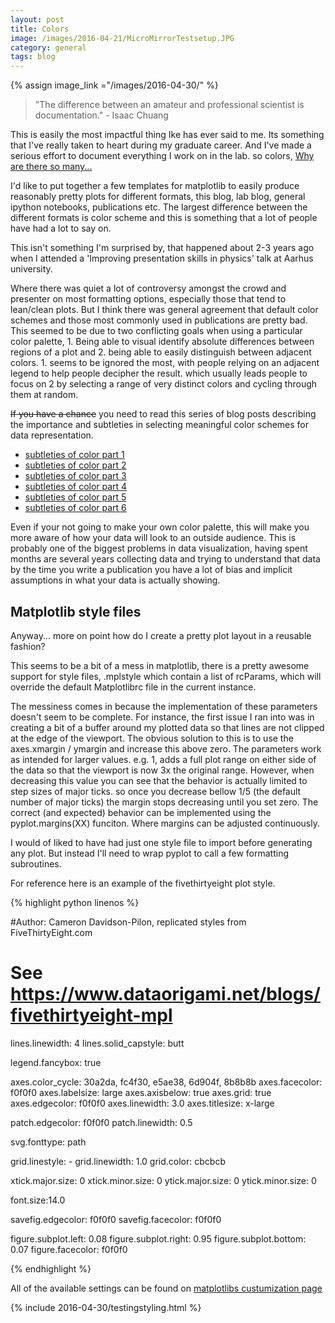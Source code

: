 ```yaml
---
layout: post
title: Colors
image: /images/2016-04-21/MicroMirrorTestsetup.JPG
category: general
tags: blog
---
```

{% assign image_link ="/images/2016-04-30/" %}


>"The difference between an amateur and professional scientist is documentation." - Isaac Chuang

This is easily the most impactful thing Ike has ever said to me. Its something that I've really taken to heart during my graduate career. And I've made a serious effort to document everything I work on in the lab. so colors, <a href="https://blog.xkcd.com/2010/05/03/color-survey-results/">Why are there so many... </a>

I'd like to put together a few templates for matplotlib to easily produce reasonably pretty plots for different formats, this blog, lab blog, general ipython notebooks, publications etc. The largest difference between the different formats is color scheme and this is something that a lot of people have had a lot to say on. 

This isn't something I'm surprised by, that happened about 2-3 years ago when I attended a 'Improving presentation skills in physics' talk at Aarhus university. 

Where there was quiet a lot of controversy amongst the crowd and presenter on most formatting options, especially those that tend to lean/clean plots. But I think there was general agreement that default color schemes and those most commonly used in publications are pretty bad. This seemed to be due to two conflicting goals when using a particular color palette, 1. Being able to visual identify absolute differences between regions of a plot and 2. being able to easily distinguish between adjacent colors. 1. seems to be ignored the most, with people relying on an adjacent legend to help people decipher the result. which usually leads people to focus on 2 by selecting a range of very distinct colors and cycling through them at random.

<span><s>If you have a chance</s> you need to read this series of blog posts describing the importance and subtleties in selecting meaningful color schemes for data representation. </span>

+ <a href="http://earthobservatory.nasa.gov/blogs/elegantfigures/2013/08/05/subtleties-of-color-part-1-of-6/"> subtleties of color part 1</a>
+ <a href="http://earthobservatory.nasa.gov/blogs/elegantfigures/2013/08/06/subtleties-of-color-part-2-of-6/"> subtleties of color part 2</a>
+ <a href="http://earthobservatory.nasa.gov/blogs/elegantfigures/2013/08/12/subtleties-of-color-part-3-of-6/"> subtleties of color part 3</a>
+ <a href="http://earthobservatory.nasa.gov/blogs/elegantfigures/2013/08/19/subtleties-of-color-connecting-color-to-meaning/"> subtleties of color part 4</a>
+ <a href="http://earthobservatory.nasa.gov/blogs/elegantfigures/2013/08/28/subtleties-of-color-part-5-of-6/"> subtleties of color part 5</a>
+ <a href="http://earthobservatory.nasa.gov/blogs/elegantfigures/2013/09/10/subtleties-of-color-part-6-of-6/"> subtleties of color part 6</a>


Even if your not going to make your own color palette, this will make you more aware of how your data will look to an outside audience. This is probably one of the biggest problems in data visualization, having spent months are several years collecting data and trying to understand that data by the time you write a publication you have a lot of bias and implicit assumptions in what your data is actually showing. 




<h2> Matplotlib style files </h2>

Anyway... more on point how do I create a pretty plot layout in a reusable fashion?

This seems to be a bit of a mess in matplotlib, there is a pretty awesome support for style files, .mplstyle which contain a list of rcParams, which will override the default Matplotlibrc file in the current instance. 

The messiness comes in because the implementation of these parameters doesn't seem to be complete. For instance, the first issue I ran into was in creating a bit of a buffer around my plotted data so that lines are not clipped at the edge of the viewport. The obvious solution to this is to use the axes.xmargin / ymargin and increase this above zero. The parameters work as intended for larger values. e.g. 1, adds a full plot range on either side of the data so that the viewport is now 3x the original range. However, when decreasing this value you can see that the behavior is actually limited to step sizes of major ticks. so once you decrease bellow 1/5 (the default number of major ticks) the margin stops decreasing until you set zero. The correct (and expected) behavior can be implemented using the pyplot.margins(XX) funciton. Where margins can be adjusted continuously. 

I would of liked to have had just one style file to import before generating any plot. But instead I'll need to wrap pyplot to call a few formatting subroutines. 

For reference here is an example of the fivethirtyeight plot style.

{% highlight python linenos %}

#Author: Cameron Davidson-Pilon, replicated styles from FiveThirtyEight.com
# See https://www.dataorigami.net/blogs/fivethirtyeight-mpl

lines.linewidth: 4
lines.solid_capstyle: butt

legend.fancybox: true

axes.color_cycle: 30a2da, fc4f30, e5ae38, 6d904f, 8b8b8b
axes.facecolor: f0f0f0
axes.labelsize: large
axes.axisbelow: true
axes.grid: true
axes.edgecolor: f0f0f0
axes.linewidth: 3.0
axes.titlesize: x-large

patch.edgecolor: f0f0f0
patch.linewidth: 0.5

svg.fonttype: path

grid.linestyle: -
grid.linewidth: 1.0
grid.color: cbcbcb

xtick.major.size: 0
xtick.minor.size: 0
ytick.major.size: 0
ytick.minor.size: 0

font.size:14.0

savefig.edgecolor: f0f0f0
savefig.facecolor: f0f0f0

figure.subplot.left: 0.08
figure.subplot.right: 0.95 
figure.subplot.bottom: 0.07
figure.facecolor: f0f0f0

{% endhighlight %}


All of the available settings can be found on <a href="http://matplotlib.org/users/customizing.html">matplotlibs custumization page</a>


{% include 2016-04-30/testingstyling.html %}
